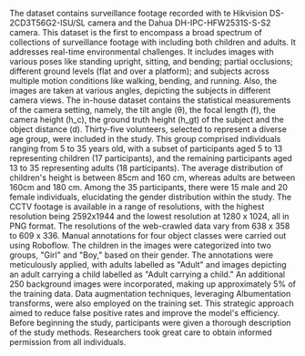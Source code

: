 The dataset contains surveillance footage recorded with te Hikvision DS-2CD3T56G2-ISU/SL camera and the Dahua DH-IPC-HFW2531S-S-S2 camera.
This dataset is the first to encompass a broad spectrum of collections of surveillance footage with including both children and adults. 
It addresses real-time environmental challenges. It includes images with various poses like standing upright, sitting, and bending; partial occlusions; 
different ground levels (flat and over a platform); and subjects across multiple motion conditions like walking, bending, and running. 
Also, the images are taken at various angles, depicting the subjects in different camera views.
The in-house dataset contains the statistical measurements of the camera setting, namely, the tilt angle (θ), the focal length (f), the camera height (h_c), 
the ground truth height (h_gt) of the subject and the object distance (d). Thirty-five volunteers, selected to represent a diverse age group, were included in the study. 
This group comprised individuals ranging from 5 to 35 years old, with a subset of participants aged 5 to 13 representing children (17 participants),
and the remaining participants aged 13 to 35 representing adults (18 participants). The average distribution of children's height is between 85cm and 160 cm,
whereas adults are between 160cm and 180 cm. Among the 35 participants, there were 15 male and 20 female individuals, elucidating the gender distribution within the study. 
The CCTV footage is available in a range of resolutions, with the highest resolution being 2592x1944 and the lowest resolution at 1280 x 1024, all in PNG format. 
The resolutions of the web-crawled data vary from 638 x 358 to 609 x 336. Manual annotations for four object classes were carried out using Roboflow. 
The children in the images were categorized into two groups, "Girl" and "Boy," based on their gender. 
The annotations were meticulously applied, with adults labelled as "Adult" and images depicting an adult carrying a child labelled as "Adult carrying a child."
An additional 250 background images were incorporated, making up approximately 5% of the training data. Data augmentation techniques, leveraging Albumentation transforms, 
were also employed on the training set. This strategic approach aimed to reduce false positive rates and improve the model's efficiency. Before beginning the study, 
participants were given a thorough description of the study methods. Researchers took great care to obtain informed permission from all individuals.
